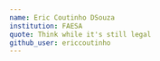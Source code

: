 ```yaml
---
name: Eric Coutinho DSouza
institution: FAESA
quote: Think while it's still legal
github_user: ericcoutinho
---
```

